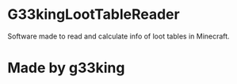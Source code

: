 # G33kingLootTableReader
Software made to read and calculate info of loot tables in Minecraft.

# Made by g33king
